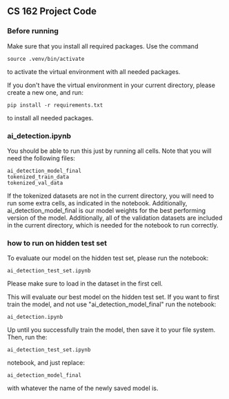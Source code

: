 ## CS 162 Project Code

### Before running

Make sure that you install all required packages. Use the command
```
source .venv/bin/activate
```
to activate the virtual environment with all needed packages.

If you don't have the virtual environment in your current directory, please create a new one, and run:
```
pip install -r requirements.txt
```
to install all needed packages.

### ai_detection.ipynb

You should be able to run this just by running all cells. Note that you will need the following files: 
```
ai_detection_model_final
tokenized_train_data
tokenized_val_data
```
If the tokenized datasets are not in the current directory, you will need to run some extra cells, as indicated in the notebook.
Additionally, ai_detection_model_final is our model weights for the best performing version of the model. 
Additionally, all of the validation datasets are included in the current directory, which is needed for the notebook to run correctly.


### how to run on hidden test set

To evaluate our model on the hidden test set, please run the notebook:
```
ai_detection_test_set.ipynb
```
Please make sure to load in the dataset in the first cell. 

This will evaluate our best model on the hidden test set. If you want to first train the model, and not use "ai_detection_model_final" run the notebook:
```
ai_detection.ipynb
```
Up until you successfully train the model, then save it to your file system. Then, run the:
```
ai_detection_test_set.ipynb
```
notebook, and just replace:
```
ai_detection_model_final
```
with whatever the name of the newly saved model is. 


